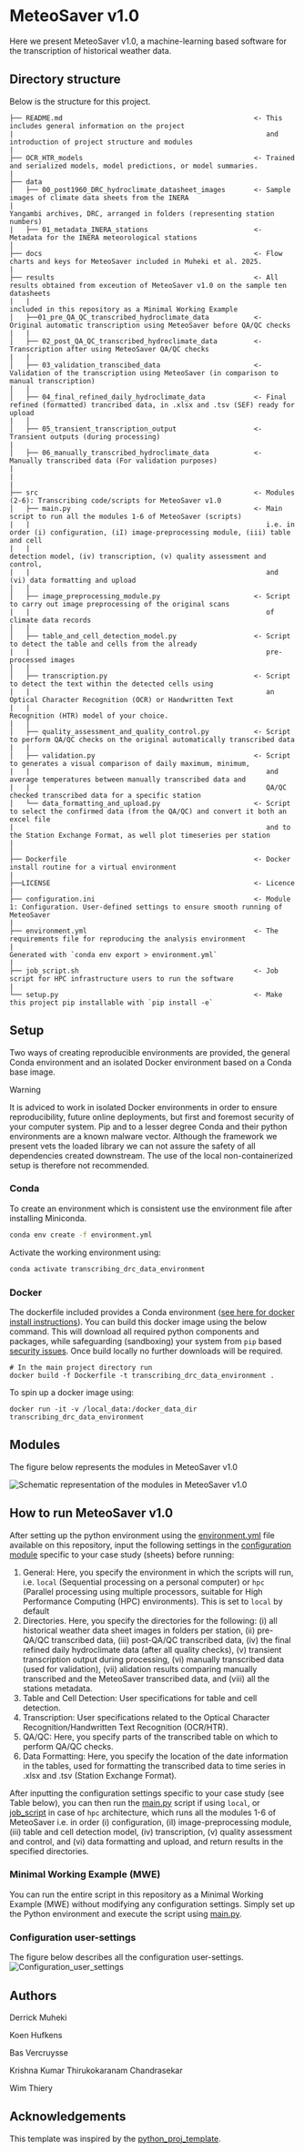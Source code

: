 # MeteoSaver v1.0

Here we present MeteoSaver v1.0, a machine-learning based software for the transcription of historical weather data.

## Directory structure

Below is the structure for this project.

```
├── README.md                                               <- This includes general information on the project
|                                                              and introduction of project structure and modules
|
├── OCR_HTR_models                                          <- Trained and serialized models, model predictions, or model summaries.
|                                                         
├── data
│   ├── 00_post1960_DRC_hydroclimate_datasheet_images       <- Sample images of climate data sheets from the INERA
|                                                              Yangambi archives, DRC, arranged in folders (representing station numbers)
|   ├── 01_metadata_INERA_stations                          <- Metadata for the INERA meteorological stations
│
├── docs                                                    <- Flow charts and keys for MeteoSaver included in Muheki et al. 2025.
|
├── results                                                 <- All results obtained from exceution of MeteoSaver v1.0 on the sample ten datasheets
|   |                                                          included in this repository as a Minimal Working Example                                                                                         
│   ├──01_pre_QA_QC_transcribed_hydroclimate_data           <- Original automatic transcription using MeteoSaver before QA/QC checks
|   |                                       
│   ├── 02_post_QA_QC_transcribed_hydroclimate_data         <- Transcription after using MeteoSaver QA/QC checks
|   |                                      
│   ├── 03_validation_transcibed_data                       <- Validation of the transcription using MeteoSaver (in comparison to manual transcription)
│   │
│   ├── 04_final_refined_daily_hydroclimate_data            <- Final refined (formatted) trancribed data, in .xlsx and .tsv (SEF) ready for upload
|   │
│   ├── 05_transient_transcription_output                   <- Transient outputs (during processing)
|
│   ├── 06_manually_transcribed_hydroclimate_data           <- Manually transcribed data (For validation purposes)
|
|
|                                       
├── src                                                     <- Modules (2-6): Transcribing code/scripts for MeteoSaver v1.0
│   ├── main.py                                             <- Main script to run all the modules 1-6 of MeteoSaver (scripts)
|   |                                                          i.e. in order (i) configuration, (iI) image-preprocessing module, (iii) table and cell
|   |                                                          detection model, (iv) transcription, (v) quality assessment and control,
|   |                                                          and (vi) data formatting and upload
│   │
│   ├── image_preprocessing_module.py                       <- Script to carry out image preprocessing of the original scans
|   |                                                          of climate data records
│   │
│   ├── table_and_cell_detection_model.py                   <- Script to detect the table and cells from the already
|   |                                                          pre-processed images
│   │
│   ├── transcription.py                                    <- Script to detect the text within the detected cells using
|   |                                                          an Optical Character Recognition (OCR) or Handwritten Text
|   |                                                          Recognition (HTR) model of your choice.
|   │
│   ├── quality_assessment_and_quality_control.py           <- Script to perform QA/QC checks on the original automatically transcribed data
|   |                                       
│   ├── validation.py                                       <- Script to generates a visual comparison of daily maximum, minimum,
|   |                                                          and average temperatures between manually transcribed data and
|   |                                                          QA/QC checked transcribed data for a specific station
│   └── data_formatting_and_upload.py                       <- Script to select the confirmed data (from the QA/QC) and convert it both an excel file 
|                                                              and to the Station Exchange Format, as well plot timeseries per station
|   
│
├── Dockerfile                                              <- Docker install routine for a virtual environment
|
├──LICENSE                                                  <- Licence
|
├── configuration.ini                                       <- Module 1: Configuration. User-defined settings to ensure smooth running of MeteoSaver
|
├── environment.yml                                         <- The requirements file for reproducing the analysis environment
|                                                              Generated with `conda env export > environment.yml`
|
├── job_script.sh                                           <- Job script for HPC infrastructure users to run the software
|
└── setup.py                                                <- Make this project pip installable with `pip install -e` 

```

## Setup

Two ways of creating reproducible environments are provided, the general Conda environment and an isolated Docker environment based on a Conda base image.

> [!WARNING]
> It is adviced to work in isolated Docker environments in order to ensure reproducibility, future online deployments, but first and foremost security of your computer system. Pip and to a lesser degree Conda and their python environments are a known malware vector. Although the framework we present vets the loaded library we can not assure the safety of all dependencies created downstream. The use of the local non-containerized setup is therefore not recommended.

### Conda

To create an environment which is consistent use the environment file after installing Miniconda.

```bash
conda env create -f environment.yml
```

Activate the working environment using:

```bash
conda activate transcribing_drc_data_environment
```

### Docker

The dockerfile included provides a Conda environment ([see here for docker install instructions](https://docs.docker.com/engine/install/)).
You can build this docker image using the below command. This will download all required
python components and packages, while safeguarding (sandboxing) your system
from `pip` based [security issues](https://www.bleepingcomputer.com/news/security/pypi-suspends-new-user-registration-to-block-malware-campaign/). Once build locally no further downloads 
will be required.

```
# In the main project directory run
docker build -f Dockerfile -t transcribing_drc_data_environment .
```

To spin up a docker image using:

```
docker run -it -v /local_data:/docker_data_dir transcribing_drc_data_environment
```

## Modules
The figure below represents the modules in MeteoSaver v1.0

  ![Schematic representation of the modules in MeteoSaver v1.0](https://github.com/VUB-HYDR/MeteoSaver/blob/6a5238af498088d58173940e04fe8e5cf66567be/docs/Schematic%20representation%20of%20the%20modules%20in%20MeteoSaver%20v1.0.png)


## How to run MeteoSaver v1.0 
After setting up the python environment using the [environment.yml](https://github.com/VUB-HYDR/MeteoSaver/blob/b8138fa5a23f4ce40603cae8defd82d10734fdbd/environment.yml) file available on this repository, input the following settings in the [configuration module](https://github.com/VUB-HYDR/MeteoSaver/blob/b8138fa5a23f4ce40603cae8defd82d10734fdbd/configuration.ini) specific to your case study (sheets) before running:
1. General: Here, you specify the environment in which the scripts will run, i.e. ```local``` (Sequential processing on a personal computer) or ```hpc``` (Parallel processing using multiple processors, suitable for High Performance Computing (HPC) environments). This is set to ```local``` by default
2. Directories. Here, you specify the directories for the following: (i) all historical weather data sheet images in folders per station, (ii) pre-QA/QC transcribed data, (iii) post-QA/QC transcribed data, (iv) the final refined daily hydroclimate data (after all quality checks), (v) transient transcription output during processing, (vi) manually transcribed data (used for validation), (vii) alidation results comparing manually transcribed and the MeteoSaver transcribed data, and (viii) all the stations metadata.
3. Table and Cell Detection: User specifications for table and cell detection.
4. Transcription: User specifications related to the Optical Character Recognition/Handwritten Text Recognition (OCR/HTR).
5. QA/QC: Here, you specify parts of the transcribed table on which to perform QA/QC checks.
6. Data Formatting: Here, you specify the location of the date information in the tables, used for formatting the transcribed data to time series in .xlsx and .tsv (Station Exchange Format).

After inputting the configuration settings specific to your case study (see Table below), you can then run the [main.py](https://github.com/VUB-HYDR/MeteoSaver/blob/7aeab0f526b44056c062407df7cfe467e20a67d8/src/main.py) script if using ```local```, or [job_script](https://github.com/VUB-HYDR/MeteoSaver/blob/aefb8d8068762c5a7715be24dfee835363673ae7/job_script.sh) in case of ```hpc``` architecture, which runs all the modules 1-6 of MeteoSaver i.e. in order (i) configuration, (iI) image-preprocessing module, (iii) table and cell detection model, (iv) transcription, (v) quality assessment and control, and (vi) data formatting and upload, and return results in the specified directories. 

### Minimal Working Example (MWE)
You can run the entire script in this repository as a Minimal Working Example (MWE) without modifying any configuration settings. Simply set up the Python environment and execute the script using [main.py](https://github.com/VUB-HYDR/MeteoSaver/blob/7aeab0f526b44056c062407df7cfe467e20a67d8/src/main.py).


### Configuration user-settings
The figure below describes all the configuration user-settings.
![Configuration_user_settings](https://github.com/VUB-HYDR/MeteoSaver/blob/4ddd56d52b3dda19afc6227595eba0d6ca843c30/docs/Configuration%20user%20settings.png)




## Authors
Derrick Muheki

Koen Hufkens

Bas Vercruysse

Krishna Kumar Thirukokaranam Chandrasekar

Wim Thiery


## Acknowledgements

This template was inspired by the [python_proj_template](https://github.com/pepaaran/python_proj_template).
